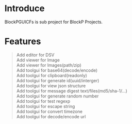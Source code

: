 # Introduce
BlockPGUICFs is sub project for BlockP Projects. 

# Features  
>Add editor for DSV  
>Add viewer for Image  
>Add viewer for Images(path/zip)  
>Add toolgui for base64(decode/encode)  
>Add toolgui for clipboard(readonly)  
>Add toolgui for generate id(uuid/interger)  
>Add toolgui for view json structure  
>Add toolgui for message digest text/files(md5/sha-1/...)  
>Add toolgui for generate random number  
>Add toolgui for test regexp  
>Add toolgui for escape string  
>Add toolgui for convert timezone  
>Add toolgui for decode/encode url  
